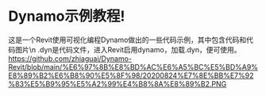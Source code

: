 # Dynamo示例教程!
这是一个Revit使用可视化编程Dynamo做出的一些代码示例，其中包含代码和代码图片\n
.dyn是代码文件，进入Revit启用dynamo，加载.dyn，便可使用。
https://github.com/zhiaguai/Dynamo-Revit/blob/main/%E6%97%8B%E8%BD%AC%E6%A5%BC%E5%BD%A9%E8%89%B2%E6%B8%90%E5%8F%98/20200824%E7%8E%BB%E7%92%83%E5%B9%95%E5%A2%99%E4%B8%8A%E8%89%B2.PNG

